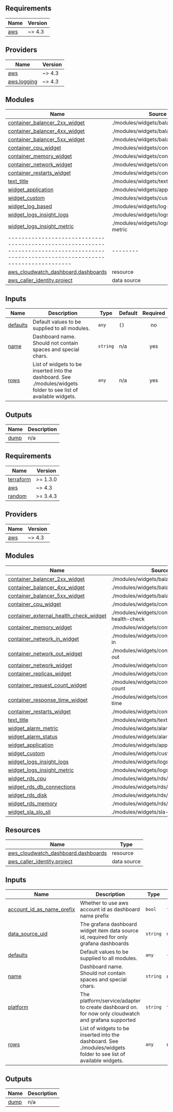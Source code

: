 <!-- BEGIN_TF_DOCS -->
## Requirements

| Name                                                    | Version |
| ------------------------------------------------------- | ------- |
| <a name="requirement_aws"></a> [aws](#requirement\_aws) | ~> 4.3  |

## Providers

| Name                                                                      | Version |
| ------------------------------------------------------------------------- | ------- |
| <a name="provider_aws"></a> [aws](#provider\_aws)                         | ~> 4.3  |
| <a name="provider_aws.logging"></a> [aws.logging](#provider\_aws.logging) | ~> 4.3  |

## Modules

| Name                                                                                                                                    | Source                                | Version |
| --------------------------------------------------------------------------------------------------------------------------------------- | ------------------------------------- | ------- |
| <a name="module_container_balancer_2xx_widget"></a> [container\_balancer\_2xx\_widget](#module\_container\_balancer\_2xx\_widget)       | ./modules/widgets/balancer/2xx        | n/a     |
| <a name="module_container_balancer_4xx_widget"></a> [container\_balancer\_4xx\_widget](#module\_container\_balancer\_4xx\_widget)       | ./modules/widgets/balancer/4xx        | n/a     |
| <a name="module_container_balancer_5xx_widget"></a> [container\_balancer\_5xx\_widget](#module\_container\_balancer\_5xx\_widget)       | ./modules/widgets/balancer/5xx        | n/a     |
| <a name="module_container_cpu_widget"></a> [container\_cpu\_widget](#module\_container\_cpu\_widget)                                    | ./modules/widgets/container/cpu       | n/a     |
| <a name="module_container_memory_widget"></a> [container\_memory\_widget](#module\_container\_memory\_widget)                           | ./modules/widgets/container/memory    | n/a     |
| <a name="module_container_network_widget"></a> [container\_network\_widget](#module\_container\_network\_widget)                        | ./modules/widgets/container/network   | n/a     |
| <a name="module_container_restarts_widget"></a> [container\_restarts\_widget](#module\_container\_restarts\_widget)                     | ./modules/widgets/container/restarts  | n/a     |
| <a name="module_text_title"></a> [text\_title](#module\_text\_title)                                                                    | ./modules/widgets/text/title          | n/a     |
| <a name="module_widget_application"></a> [widget\_application](#module\_widget\_application)                                            | ./modules/widgets/application         | n/a     |
| <a name="module_widget_custom"></a> [widget\_custom](#module\_widget\_custom)                                                           | ./modules/widgets/custom              | n/a     |
| <a name="module_widget_log_based"></a> [widget\_log\_based](#module\_widget\_log\_based)                                                | ./modules/widgets/log-based           | n/a     |
| <a name="module_widget_logs_insight_logs"></a> [widget\_logs\_insight\_logs](#module\_widget\_logs\_insight\_logs)                      | ./modules/widgets/logs-insight-logs   | n/a     |
| <a name="module_widget_logs_insight_metric"></a> [widget\_logs\_insight\_metric](#module\_widget\_logs\_insight\_metric)                | ./modules/widgets/logs-insight-metric | n/a     |
| --------------------------------------------------------------------------------------------------------------------------------------- | --------                              |
| [aws_cloudwatch_dashboard.dashboards](https://registry.terraform.io/providers/hashicorp/aws/latest/docs/resources/cloudwatch_dashboard) | resource                              |
| [aws_caller_identity.project](https://registry.terraform.io/providers/hashicorp/aws/latest/docs/data-sources/caller_identity)           | data source                           |

## Inputs

| Name                                                       | Description                                                                                                       | Type     | Default | Required |
| ---------------------------------------------------------- | ----------------------------------------------------------------------------------------------------------------- | -------- | ------- | :------: |
| <a name="input_defaults"></a> [defaults](#input\_defaults) | Default values to be supplied to all modules.                                                                     | `any`    | `{}`    |    no    |
| <a name="input_name"></a> [name](#input\_name)             | Dashboard name. Should not contain spaces and special chars.                                                      | `string` | n/a     |   yes    |
| <a name="input_rows"></a> [rows](#input\_rows)             | List of widgets to be inserted into the dashboard. See ./modules/widgets folder to see list of available widgets. | `any`    | n/a     |   yes    |

## Outputs

| Name                                             | Description |
| ------------------------------------------------ | ----------- |
| <a name="output_dump"></a> [dump](#output\_dump) | n/a         |
<!-- END_TF_DOCS -->
<!-- BEGINNING OF PRE-COMMIT-TERRAFORM DOCS HOOK -->
## Requirements

| Name | Version |
|------|---------|
| <a name="requirement_terraform"></a> [terraform](#requirement\_terraform) | >= 1.3.0 |
| <a name="requirement_aws"></a> [aws](#requirement\_aws) | ~> 4.3 |
| <a name="requirement_random"></a> [random](#requirement\_random) | >= 3.4.3 |

## Providers

| Name | Version |
|------|---------|
| <a name="provider_aws"></a> [aws](#provider\_aws) | ~> 4.3 |

## Modules

| Name | Source | Version |
|------|--------|---------|
| <a name="module_container_balancer_2xx_widget"></a> [container\_balancer\_2xx\_widget](#module\_container\_balancer\_2xx\_widget) | ./modules/widgets/balancer/2xx | n/a |
| <a name="module_container_balancer_4xx_widget"></a> [container\_balancer\_4xx\_widget](#module\_container\_balancer\_4xx\_widget) | ./modules/widgets/balancer/4xx | n/a |
| <a name="module_container_balancer_5xx_widget"></a> [container\_balancer\_5xx\_widget](#module\_container\_balancer\_5xx\_widget) | ./modules/widgets/balancer/5xx | n/a |
| <a name="module_container_cpu_widget"></a> [container\_cpu\_widget](#module\_container\_cpu\_widget) | ./modules/widgets/container/cpu | n/a |
| <a name="module_container_external_health_check_widget"></a> [container\_external\_health\_check\_widget](#module\_container\_external\_health\_check\_widget) | ./modules/widgets/container/external-health-check | n/a |
| <a name="module_container_memory_widget"></a> [container\_memory\_widget](#module\_container\_memory\_widget) | ./modules/widgets/container/memory | n/a |
| <a name="module_container_network_in_widget"></a> [container\_network\_in\_widget](#module\_container\_network\_in\_widget) | ./modules/widgets/container/network-in | n/a |
| <a name="module_container_network_out_widget"></a> [container\_network\_out\_widget](#module\_container\_network\_out\_widget) | ./modules/widgets/container/network-out | n/a |
| <a name="module_container_network_widget"></a> [container\_network\_widget](#module\_container\_network\_widget) | ./modules/widgets/container/network | n/a |
| <a name="module_container_replicas_widget"></a> [container\_replicas\_widget](#module\_container\_replicas\_widget) | ./modules/widgets/container/replicas | n/a |
| <a name="module_container_request_count_widget"></a> [container\_request\_count\_widget](#module\_container\_request\_count\_widget) | ./modules/widgets/container/request-count | n/a |
| <a name="module_container_response_time_widget"></a> [container\_response\_time\_widget](#module\_container\_response\_time\_widget) | ./modules/widgets/container/response-time | n/a |
| <a name="module_container_restarts_widget"></a> [container\_restarts\_widget](#module\_container\_restarts\_widget) | ./modules/widgets/container/restarts | n/a |
| <a name="module_text_title"></a> [text\_title](#module\_text\_title) | ./modules/widgets/text/title | n/a |
| <a name="module_widget_alarm_metric"></a> [widget\_alarm\_metric](#module\_widget\_alarm\_metric) | ./modules/widgets/alarm/metric | n/a |
| <a name="module_widget_alarm_status"></a> [widget\_alarm\_status](#module\_widget\_alarm\_status) | ./modules/widgets/alarm/status | n/a |
| <a name="module_widget_application"></a> [widget\_application](#module\_widget\_application) | ./modules/widgets/application | n/a |
| <a name="module_widget_custom"></a> [widget\_custom](#module\_widget\_custom) | ./modules/widgets/custom | n/a |
| <a name="module_widget_logs_insight_logs"></a> [widget\_logs\_insight\_logs](#module\_widget\_logs\_insight\_logs) | ./modules/widgets/logs-insight/logs | n/a |
| <a name="module_widget_logs_insight_metric"></a> [widget\_logs\_insight\_metric](#module\_widget\_logs\_insight\_metric) | ./modules/widgets/logs-insight/metric | n/a |
| <a name="module_widget_rds_cpu"></a> [widget\_rds\_cpu](#module\_widget\_rds\_cpu) | ./modules/widgets/rds/cpu | n/a |
| <a name="module_widget_rds_db_connections"></a> [widget\_rds\_db\_connections](#module\_widget\_rds\_db\_connections) | ./modules/widgets/rds/db-connections | n/a |
| <a name="module_widget_rds_disk"></a> [widget\_rds\_disk](#module\_widget\_rds\_disk) | ./modules/widgets/rds/disk | n/a |
| <a name="module_widget_rds_memory"></a> [widget\_rds\_memory](#module\_widget\_rds\_memory) | ./modules/widgets/rds/memory | n/a |
| <a name="module_widget_sla_slo_sli"></a> [widget\_sla\_slo\_sli](#module\_widget\_sla\_slo\_sli) | ./modules/widgets/sla-slo-sli | n/a |

## Resources

| Name | Type |
|------|------|
| [aws_cloudwatch_dashboard.dashboards](https://registry.terraform.io/providers/hashicorp/aws/latest/docs/resources/cloudwatch_dashboard) | resource |
| [aws_caller_identity.project](https://registry.terraform.io/providers/hashicorp/aws/latest/docs/data-sources/caller_identity) | data source |

## Inputs

| Name | Description | Type | Default | Required |
|------|-------------|------|---------|:--------:|
| <a name="input_account_id_as_name_prefix"></a> [account\_id\_as\_name\_prefix](#input\_account\_id\_as\_name\_prefix) | Whether to use aws account id as dashboard name prefix | `bool` | `false` | no |
| <a name="input_data_source_uid"></a> [data\_source\_uid](#input\_data\_source\_uid) | The grafana dashboard widget item data source id, required for only grafana dashboards | `string` | `null` | no |
| <a name="input_defaults"></a> [defaults](#input\_defaults) | Default values to be supplied to all modules. | `any` | `{}` | no |
| <a name="input_name"></a> [name](#input\_name) | Dashboard name. Should not contain spaces and special chars. | `string` | n/a | yes |
| <a name="input_platform"></a> [platform](#input\_platform) | The platform/service/adapter to create dashboard on. for now only cloudwatch and grafana supported | `string` | `"cloudwatch"` | no |
| <a name="input_rows"></a> [rows](#input\_rows) | List of widgets to be inserted into the dashboard. See ./modules/widgets folder to see list of available widgets. | `any` | n/a | yes |

## Outputs

| Name | Description |
|------|-------------|
| <a name="output_dump"></a> [dump](#output\_dump) | n/a |
<!-- END OF PRE-COMMIT-TERRAFORM DOCS HOOK -->
